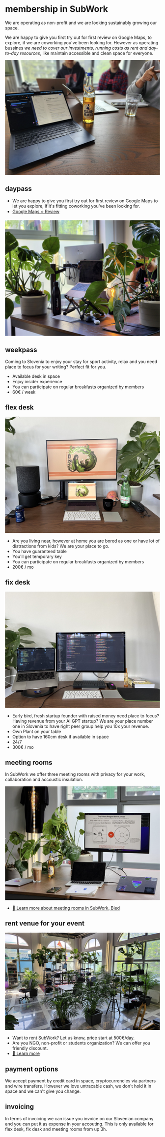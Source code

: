 # membership in SubWork

We are operating as non-profit and we are looking sustainably growing our space.

We are happy to give you first try out for first review on Google Maps, to explore, if we are coworking you've been looking for. However as operating bussines _we need to cover our investments, running costs as rent and day-to-day resources_, like maintain accessible and clean space for everyone.

![meeting_subwork](pics/subwork_meeting.png)

daypass
---
- We are happy to give you first try out for first review on Google Maps to let you explore, if it's fitting coworking you've been looking for.
- [Google Maps ⭐️ Review](https://g.page/r/CWs7EEKFN9-zEBE/review)

![subwork_hacker_stand](pics/subwork_hacker_stand.png)

weekpass
---
Coming to Slovenia to enjoy your stay for sport activity, relax and you need place to focus for your writing? Perfect fit for you. 
- Available desk in space
- Enjoy insider experience
- You can participate on regular breakfasts organized by members
- 60€ / week

flex desk
---

![subwork_flexdesk](pics/subwork_flexdesk.jpeg)

- Are you living near, however at home you are bored as one or have lot of distractions from kids? We are your place to go.
- You have guaranteed table
- You'll get temporary key
- You can participate on regular breakfasts organized by members
- 200€ / mo

fix desk
---

![subwork_fixdesk](pics/subwork_fixdesk.jpeg)

- Early bird, fresh startup founder with raised money need place to focus? Having revenue from your AI GPT startup? We are your place number one in Slovenia to have right peer group help you 10x your revenue.
- Own Plant on your table
- Option to have 160cm desk if available in space
- 24/7
- 300€ / mo

meeting rooms
---
In SubWork we offer three meeting rooms with privacy for your work, collaboration and accoustic insulation.

![subwork_meeting_room_collab](pics/subwork_meeting_collab.png)

- [📖 Learn more about meeting rooms in SubWork, Bled](./book-meeting-room-bled.md)

rent venue for your event
---

![subwork_rent_venue](pics/subwork_venue.png)

- Want to rent SubWork? Let us know, price start at 500€/day. 
- Are you NGO, non-profit or students organization? We can offer you friendly discount.
- [📖 Learn more](./rent-subwork-venue-in-bled.md)

payment options
---
We accept payment by credit card in space, cryptocurrencies via partners and wire transfers. 
However we love untracable cash, we don't hold it in space and we can't give you change.


invoicing
---
In terms of invoicing we can issue you invoice on our Slovenian company and you can put it as expense in your accouting. This is only available for flex desk, fix desk and meeting rooms from up 3h.